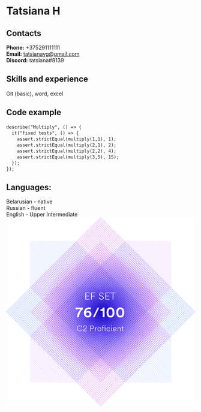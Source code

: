 # Tatsiana H  
## Contacts  
**Phone:** +375291111111  
**Email:** tatsianavg@gmail.com  
**Discord:** tatsiana#8139  
## Skills and experience
Git (basic), word, excel  
## Code example  
```const assert = require("chai").assert;
describe("Multiply", () => {
  it("fixed tests", () => {
    assert.strictEqual(multiply(1,1), 1);
    assert.strictEqual(multiply(2,1), 2);
    assert.strictEqual(multiply(2,2), 4);
    assert.strictEqual(multiply(3,5), 15);   
  });
});
```
## Languages:
Belarusian - native  
Russian - fluent  
English - Upper Intermediate  
![](certificate_76.png)  